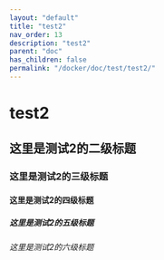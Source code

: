 ```yaml
---
layout: "default"
title: "test2"
nav_order: 13
description: "test2"
parent: "doc"
has_children: false
permalink: "/docker/doc/test/test2/"
---
```


# test2

## 这里是测试2的二级标题

### 这里是测试2的三级标题

#### 这里是测试2的四级标题

##### 这里是测试2的五级标题

###### 这里是测试2的六级标题

